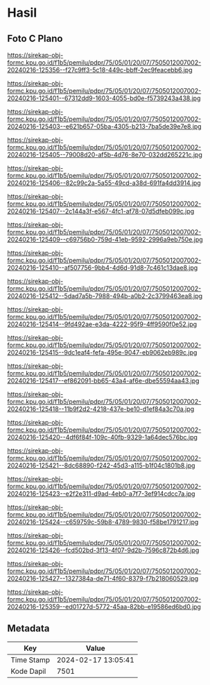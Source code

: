 # Hasil

## Foto C Plano

https://sirekap-obj-formc.kpu.go.id/f1b5/pemilu/pdpr/75/05/01/20/07/7505012007002-20240216-125356--f27c9ff3-5c18-449c-bbff-2ec9feacebb6.jpg

https://sirekap-obj-formc.kpu.go.id/f1b5/pemilu/pdpr/75/05/01/20/07/7505012007002-20240216-125401--67312dd9-1603-4055-bd0e-f5739243a438.jpg

https://sirekap-obj-formc.kpu.go.id/f1b5/pemilu/pdpr/75/05/01/20/07/7505012007002-20240216-125403--e621b657-05ba-4305-b213-7ba5de39e7e8.jpg

https://sirekap-obj-formc.kpu.go.id/f1b5/pemilu/pdpr/75/05/01/20/07/7505012007002-20240216-125405--79008d20-af5b-4d76-8e70-032dd265221c.jpg

https://sirekap-obj-formc.kpu.go.id/f1b5/pemilu/pdpr/75/05/01/20/07/7505012007002-20240216-125406--82c99c2a-5a55-49cd-a38d-691fa4dd3914.jpg

https://sirekap-obj-formc.kpu.go.id/f1b5/pemilu/pdpr/75/05/01/20/07/7505012007002-20240216-125407--2c144a3f-e567-4fc1-af78-07d5dfeb099c.jpg

https://sirekap-obj-formc.kpu.go.id/f1b5/pemilu/pdpr/75/05/01/20/07/7505012007002-20240216-125409--c69756b0-759d-41eb-9592-2996a9eb750e.jpg

https://sirekap-obj-formc.kpu.go.id/f1b5/pemilu/pdpr/75/05/01/20/07/7505012007002-20240216-125410--af507756-9bb4-4d6d-91d8-7c461c13dae8.jpg

https://sirekap-obj-formc.kpu.go.id/f1b5/pemilu/pdpr/75/05/01/20/07/7505012007002-20240216-125412--5dad7a5b-7988-494b-a0b2-2c3799463ea8.jpg

https://sirekap-obj-formc.kpu.go.id/f1b5/pemilu/pdpr/75/05/01/20/07/7505012007002-20240216-125414--9fd492ae-e3da-4222-95f9-4ff9590f0e52.jpg

https://sirekap-obj-formc.kpu.go.id/f1b5/pemilu/pdpr/75/05/01/20/07/7505012007002-20240216-125415--9dc1eaf4-fefa-495e-9047-eb9062eb989c.jpg

https://sirekap-obj-formc.kpu.go.id/f1b5/pemilu/pdpr/75/05/01/20/07/7505012007002-20240216-125417--ef862091-bb65-43a4-af6e-dbe55594aa43.jpg

https://sirekap-obj-formc.kpu.go.id/f1b5/pemilu/pdpr/75/05/01/20/07/7505012007002-20240216-125418--11b9f2d2-4218-437e-be10-d1ef84a3c70a.jpg

https://sirekap-obj-formc.kpu.go.id/f1b5/pemilu/pdpr/75/05/01/20/07/7505012007002-20240216-125420--4df6f84f-109c-40fb-9329-1a64dec576bc.jpg

https://sirekap-obj-formc.kpu.go.id/f1b5/pemilu/pdpr/75/05/01/20/07/7505012007002-20240216-125421--8dc68890-f242-45d3-a115-b1f04c1801b8.jpg

https://sirekap-obj-formc.kpu.go.id/f1b5/pemilu/pdpr/75/05/01/20/07/7505012007002-20240216-125423--e2f2e311-d9ad-4eb0-a7f7-3ef914cdcc7a.jpg

https://sirekap-obj-formc.kpu.go.id/f1b5/pemilu/pdpr/75/05/01/20/07/7505012007002-20240216-125424--c659759c-59b8-4789-9830-f58be1791217.jpg

https://sirekap-obj-formc.kpu.go.id/f1b5/pemilu/pdpr/75/05/01/20/07/7505012007002-20240216-125426--fcd502bd-3f13-4f07-9d2b-7596c872b4d6.jpg

https://sirekap-obj-formc.kpu.go.id/f1b5/pemilu/pdpr/75/05/01/20/07/7505012007002-20240216-125427--1327384a-de71-4f60-8379-f7b218060529.jpg

https://sirekap-obj-formc.kpu.go.id/f1b5/pemilu/pdpr/75/05/01/20/07/7505012007002-20240216-125359--ed01727d-5772-45aa-82bb-e19586ed6bd0.jpg


## Metadata

| Key        | Value               |
| ---------- | ------------------- |
| Time Stamp | 2024-02-17 13:05:41 |
| Kode Dapil | 7501                |



